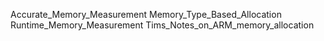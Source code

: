 Accurate_Memory_Measurement
Memory_Type_Based_Allocation
Runtime_Memory_Measurement
Tims_Notes_on_ARM_memory_allocation
